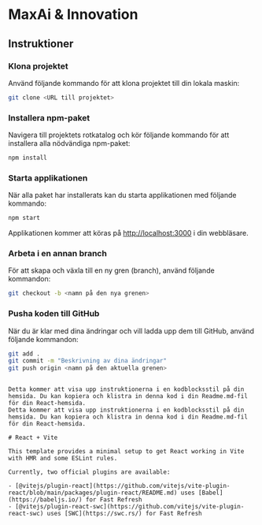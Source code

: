 
# MaxAi & Innovation 

## Instruktioner

### Klona projektet

Använd följande kommando för att klona projektet till din lokala maskin:

```bash
git clone <URL till projektet>
```

### Installera npm-paket

Navigera till projektets rotkatalog och kör följande kommando för att installera alla nödvändiga npm-paket:

```bash
npm install
```

### Starta applikationen

När alla paket har installerats kan du starta applikationen med följande kommando:

```bash
npm start
```

Applikationen kommer att köras på [http://localhost:3000](http://localhost:3000) i din webbläsare.

### Arbeta i en annan branch

För att skapa och växla till en ny gren (branch), använd följande kommandon:

```bash
git checkout -b <namn på den nya grenen>
```

### Pusha koden till GitHub

När du är klar med dina ändringar och vill ladda upp dem till GitHub, använd följande kommandon:

```bash
git add .
git commit -m "Beskrivning av dina ändringar"
git push origin <namn på den aktuella grenen>
```
```

Detta kommer att visa upp instruktionerna i en kodblocksstil på din hemsida. Du kan kopiera och klistra in denna kod i din Readme.md-fil för din React-hemsida.
Detta kommer att visa upp instruktionerna i en kodblocksstil på din hemsida. Du kan kopiera och klistra in denna kod i din Readme.md-fil för din React-hemsida.

# React + Vite

This template provides a minimal setup to get React working in Vite with HMR and some ESLint rules.

Currently, two official plugins are available:

- [@vitejs/plugin-react](https://github.com/vitejs/vite-plugin-react/blob/main/packages/plugin-react/README.md) uses [Babel](https://babeljs.io/) for Fast Refresh
- [@vitejs/plugin-react-swc](https://github.com/vitejs/vite-plugin-react-swc) uses [SWC](https://swc.rs/) for Fast Refresh
